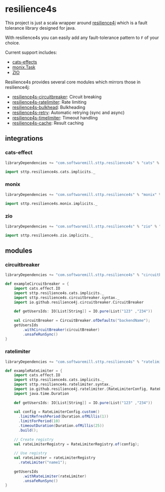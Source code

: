 # resilience4s

This project is just a scala wrapper around [resilience4j](https://github.com/resilience4j/resilience4j) 
which is a fault tolerance library designed for java.

With resilience4s you can easily add any fault-tolerance pattern to `F` of your choice.

Current support includes:
* [cats-effects](#cats-effect)
* [monix.Task](#monix)
* [ZIO](#zio)

Resilience4s provides several core modules which mirrors those in resilience4j:

* [resilience4s-circuitbreaker](#circuitbreaker): Circuit breaking
* [resilience4s-ratelimiter](#ratelimiter): Rate limiting
* [resilience4s-bulkhead](#bulkhead): Bulkheading
* [resilience4s-retry](#retry): Automatic retrying (sync and async)
* [resilience4s-timelimiter](#timelimiter): Timeout handling
* [resilience4s-cache](#cache): Result caching

## integrations

### cats-effect

```scala
libraryDependencies += "com.softwaremill.sttp.resilience4s" % "cats" % "@VERSION@"
```

```scala mdoc
import sttp.resilience4s.cats.implicits._
```

### monix

```scala
libraryDependencies += "com.softwaremill.sttp.resilience4s" % "monix" % "@VERSION@"
```

```scala mdoc
import sttp.resilience4s.monix.implicits._
```

### zio

```scala
libraryDependencies += "com.softwaremill.sttp.resilience4s" % "zio" % "@VERSION@"
```

```scala mdoc
import sttp.resilience4s.zio.implicits._
```

## modules

### circuitbreaker

```scala
libraryDependencies += "com.softwaremill.sttp.resilience4s" % "circuitbreaker" % "@VERSION@"
```

```scala mdoc
def exampleCircuitbreaker = {
    import cats.effect.IO
    import sttp.resilience4s.cats.implicits._
    import sttp.resilience4s.circuitbreaker.syntax._
    import io.github.resilience4j.circuitbreaker.CircuitBreaker
    
    def getUsersIds: IO[List[String]] = IO.pure(List("123" ,"234"))
    
    val circuitBreaker = CircuitBreaker.ofDefaults("backendName");
    getUsersIds
        .withCircuitBreaker(circuitBreaker)
        .unsafeRunSync()
}
```

### ratelimiter

```scala
libraryDependencies += "com.softwaremill.sttp.resilience4s" % "ratelimiter" % "@VERSION@"
```

```scala mdoc
def exampleRateLimiter = {
    import cats.effect.IO
    import sttp.resilience4s.cats.implicits._
    import sttp.resilience4s.ratelimiter.syntax._
    import io.github.resilience4j.ratelimiter.{RateLimiterConfig, RateLimiterRegistry}
    import java.time.Duration
    
    def getUsersIds: IO[List[String]] = IO.pure(List("123" ,"234"))
    
    val config = RateLimiterConfig.custom()
      .limitRefreshPeriod(Duration.ofMillis(1))
      .limitForPeriod(10)
      .timeoutDuration(Duration.ofMillis(25))
      .build();
    
    // Create registry
    val rateLimiterRegistry = RateLimiterRegistry.of(config);
    
    // Use registry
    val rateLimiter = rateLimiterRegistry
      .rateLimiter("name1");
    
    getUsersIds
        .withRateLimiter(rateLimiter)
        .unsafeRunSync()
}
```
